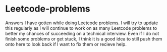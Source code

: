 # Leetcode-problems
Answers I have gotten while doing Leetcode problems. I will try to update this regularly as I will continue to work on as many Leetcode problems to better my chances of succeeding on a technical interview. Even if I do not finish some problems or get stuck, I think it is a good idea to still push them onto here to look back if I want to fix them or recieve help.
